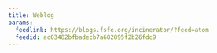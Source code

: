 ```yaml
---
title: Weblog
params:
  feedlink: https://blogs.fsfe.org/incinerator/?feed=atom
  feedid: ac03482bfbadecb7a682895f2b26fdc9
---
```

